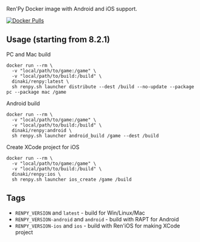 Ren'Py Docker image with Android and iOS support.

[![Docker Pulls](https://img.shields.io/docker/pulls/dinaki/renpy)](https://hub.docker.com/r/dinaki/renpy)

## Usage (starting from 8.2.1)
PC and Mac build
```
docker run --rm \
  -v "local/path/to/game:/game" \
  -v "local/path/to/build:/build" \
  dinaki/renpy:latest \
  sh renpy.sh launcher distribute --dest /build --no-update --package pc --package mac /game
```

Android build
```
docker run --rm \
  -v "local/path/to/game:/game" \
  -v "local/path/to/build:/build" \
  dinaki/renpy:android \
  sh renpy.sh launcher android_build /game --dest /build
```

Create XCode project for iOS
```
docker run --rm \
  -v "local/path/to/game:/game" \
  -v "local/path/to/build:/build" \
  dinaki/renpy:ios \
  sh renpy.sh launcher ios_create /game /build
```

## Tags

- `RENPY_VERSION` and `latest` - build for Win/Linux/Mac
- `RENPY_VERSION-android` and `android` - build with RAPT for Android
- `RENPY_VERSION-ios` and `ios` - build with Ren'iOS for making XCode project